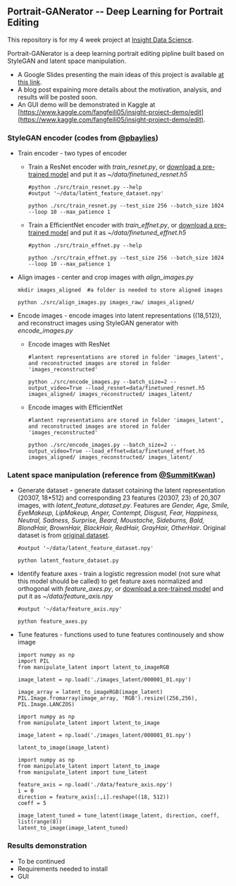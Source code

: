 ## Portrait-GANerator -- Deep Learning for Portrait Editing

This repository is for my 4 week project at [Insight Data Science](https://www.insightdatascience.com).

Portrait-GANerator is a deep learning portrait editing pipline built based on StyleGAN and latent space manipulation.

* A Google Slides presenting the main ideas of this project is available [at this link](https://docs.google.com/presentation/d/1A2kYn3ROiRvGmY4l9Wl4ahF8fPFGcvkpsWgNYpymV4Y/edit#slide=id.g649c22c645_1_444).
* A blog post expaining more details about the motivation, analysis, and results will be posted soon.
* An GUI demo will be demonstrated in Kaggle at [https://www.kaggle.com/fangfeili05/insight-project-demo/edit](https://www.kaggle.com/fangfeili05/insight-project-demo/edit).







### StyleGAN encoder (codes from [@pbaylies](https://github.com/pbaylies/stylegan-encoder))

* Train encoder - two types of encoder
    * Train a ResNet encoder with *train_resnet.py*, or [download a pre-trained model](https://drive.google.com/open?id=1tZLucJ1pZ8GA9JTRwF9d-Thr0zhR-i6l) and put it as *~/data/finetuned_resnet.h5*
      ```
      #python ./src/train_resnet.py --help
      #output '~/data/latent_feature_dataset.npy'
      
      python ./src/train_resnet.py --test_size 256 --batch_size 1024 --loop 10 --max_patience 1
      ```
    
    * Train a EfficientNet encoder with *train_effnet.py*, or [download a pre-trained model](https://drive.google.com/open?id=1LFTlv0RFo2zXz2GKVEYZDBRL7wFIj5Cc) and put it as *~/data/finetuned_effnet.h5*
      ```
      #python ./src/train_effnet.py --help
      
      python ./src/train_effnet.py --test_size 256 --batch_size 1024 --loop 10 --max_patience 1
      ```


* Align images - center and crop images with *align_images.py*
  ```
  mkdir images_aligned  #a folder is needed to store aligned images

  python ./src/align_images.py images_raw/ images_aligned/
  ```


* Encode images - encode images into latent representations ((18,512)), and reconstruct images using StyleGAN generator with *encode_images.py*
  * Encode images with ResNet
    ```
    #lantent representations are stored in folder 'images_latent', and reconstructed images are stored in folder 'images_reconstructed'
  
    python ./src/encode_images.py --batch_size=2 --output_video=True --load_resnet=data/finetuned_resnet.h5 images_aligned/ images_reconstructed/ images_latent/
    ```
  * Encode images with EfficientNet
    ```
    #lantent representations are stored in folder 'images_latent', and reconstructed images are stored in folder 'images_reconstructed'
  
    python ./src/encode_images.py --batch_size=2 --output_video=True --load_effnet=data/finetuned_effnet.h5 images_aligned/ images_reconstructed/ images_latent/
    ```


### Latent space manipulation (reference from [@SummitKwan](https://github.com/SummitKwan/transparent_latent_gan))
* Generate dataset - generate dataset cotaining the latent representation (20307, 18*512) and corresponding 23 features (20307, 23) of 20,307 images, with *latent_feature_dataset.py*. Features are *Gender, Age, Smile, EyeMakeup, LipMakeup, Anger, Contempt, Disgust, Fear, Happiness, Neutral, Sadness, Surprise, Beard, Moustache, Sideburns, Bald, BlondHair, BrownHair, BlackHair, RedHair, GrayHair, OtherHair*. Original dataset is from [original dataset](https://drive.google.com/uc?id=1xMM3AFq0r014IIhBLiMCjKJJvbhLUQ9t). 
  ```
  #output '~/data/latent_feature_dataset.npy'
  
  python latent_feature_dataset.py
  ```


* Identify feature axes - train a logistic regression model (not sure what this model should be called) to get feature axes normalized and orthogonal with *feature_axes.py*, or [download a pre-trained model](https://drive.google.com/open?id=1G_a48GFl9SPgXKui5Z2aY-aH5gUi6sR2) and put it as *~/data/feature_axis.npy*
  ```
  #output '~/data/feature_axis.npy'
  
  python feature_axes.py
  ```

* Tune features - functions used to tune features continousely and show image
  ```
  import numpy as np
  import PIL
  from manipulate_latent import latent_to_imageRGB
  
  image_latent = np.load('./images_latent/000001_01.npy')
  
  image_array = latent_to_imageRGB(image_latent)
  PIL.Image.fromarray(image_array, 'RGB').resize((256,256), PIL.Image.LANCZOS)
  ```

  ```
  import numpy as np
  from manipulate_latent import latent_to_image
  
  image_latent = np.load('./images_latent/000001_01.npy')
  
  latent_to_image(image_latent)
  ```
  
  ```
  import numpy as np
  from manipulate_latent import latent_to_image
  from manipulate_latent import tune_latent
  
  feature_axis = np.load('./data/feature_axis.npy')
  i = 0
  direction = feature_axis[:,i].reshape((18, 512))
  coeff = 5
  
  image_latent_tuned = tune_latent(image_latent, direction, coeff, list(range(8))
  latent_to_image(image_latent_tuned)
  ```


### Results demonstration
* To be continued
* Requirements needed to install
* GUI


